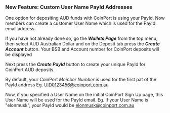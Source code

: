 ﻿### New Feature: Custom User Name PayId Addresses

One option for depositing AUD funds with CoinPort is using your PayId. Now members can create a customer User Name which is used for the PayId email address.

If you have not already done so, go the <i><b>Wallets Page</b></i> from the top menu, then select AUD Australian Dollar and on the Deposit tab press the <i><b>Create Account</b></i> button. Your BSB and Account number for CoinPort deposits will be displayed

Next press the <i><b>Create PayId</b></i> button to create your unique PayId for CoinPort AUD deposits.

By default, your CoinPort <i>Member Number</i> is used for the first pat of the PayId address Eg. UID0123456@coinport.com.au

Now, if you specified a User Name on the initial CoinPort Sign Up page, this User Name will be used for the PayId email. Eg. If your User Name is "elonmusk", your PayId would be elonmusk@coinport.com.au 
